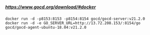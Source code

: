 ##### https://www.gocd.org/download/#docker
```
docker run -d -p8153:8153 -p8154:8154 gocd/gocd-server:v21.2.0
docker run -d -e GO_SERVER_URL=http://13.72.208.153/:8154/go gocd/gocd-agent-ubuntu-18.04:v21.2.0
```